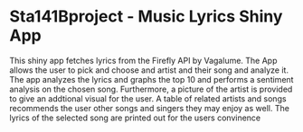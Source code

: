 # Sta141Bproject - Music Lyrics Shiny App 
This shiny app fetches lyrics from the Firefly API by Vagalume. 
The App allows the user to pick and choose and artist and their song and analyze it. The app analyzes the lyrics and graphs the top 10 and performs a sentiment analysis on the chosen song. 
Furthermore, a picture of the artist is provided to give an addtional visual for the user. A table of related artists and songs recommends the user other songs and singers they may enjoy as well. The lyrics of the selected song are printed out for the users convinence  
